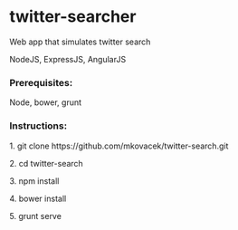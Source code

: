 # twitter-searcher

<p>Web app that simulates twitter search</p>
<p>NodeJS, ExpressJS, AngularJS</p>

<h3>Prerequisites:</h3>
<p>Node, bower, grunt</p>

<h3>Instructions:</h3>
  <p>1. git clone https://github.com/mkovacek/twitter-search.git</p>
  <p>2. cd twitter-search</p>
  <p>3. npm install</p>
  <p>4. bower install</p>
  <p>5. grunt serve</p>
